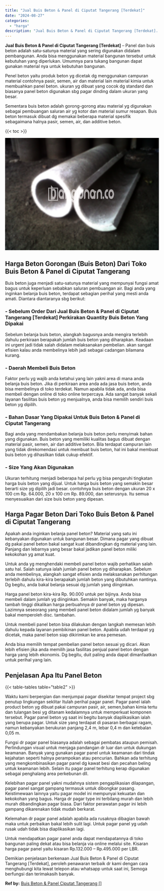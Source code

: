 ```yaml
---
title: "Jual Buis Beton & Panel di Ciputat Tangerang [Terdekat]"
date: "2024-08-27"
categories: 
  - "harga"
description: "Jual Buis Beton & Panel di Ciputat Tangerang [Terdekat]. Demikian penjelasan berkenaan Jual Buis Beton & Panel di Ciputat Tangerang [Terdekat], peroleh pen..."
---
```


**Jual Buis Beton & Panel di Ciputat Tangerang \[Terdekat\]** – Panel dan buis beton adalah satu-satunya material yang sering digunakan didalam pembangunan. Anda bisa menggunakan material bangunan tersebut untuk kebutuhan yang diperlukan. Umumnya para tukang bangunan dapat gunakan material nya untuk kebutuhan bangunan.

Penel beton yaitu produk beton yg dicetak dg menggunakan campuran material contohnya pasir, semen, air dan material lain material kimia untuk membuahkan panel beton. ukuran yg dibuat yang cocok dg standard dan biasanya panel beton digunakan sbg pagar dinding dalam ukuran yang besar.

Sementara buis beton adalah gorong-gorong atau material yg digunakan sebagai pembuangan saluran air yg kotor dan material sumur resapan. Buis beton termasuk dibuat dg memakai beberapa material spesifik sebagaimana halnya pasir, semen, air, dan additive beton.

{{< toc >}}

![Jual Buis Beton & Panel di Ciputat Tangerang [Terdekat]](/images/jual-panel-buis-beton-murah-33.png)

## Harga Beton Gorongan (Buis Beton) Dari Toko Buis Beton & Panel di Ciputat Tangerang

Buis beton juga menjadi satu-satunya material yang mempunyai fungsi amat bagus untuk keperluan sebabkan saluran pembuangan air. Bagi anda yang inginkan belanja buis beton, terdapat sebagian perihal yang mesti anda amati. Diantara diantaranya sbg berikut:

### \- Sebelum Order Dari Jual Buis Beton & Panel di Ciputat Tangerang \[Terdekat\] Perkirakan Quantity Buis Beton Yang Dipakai

Sebelum belanja buis beton, alangkah bagusnya anda mengira terlebih dahulu perkiraan berapakah jumlah buis beton yang diharapkan. Keadaan ini urgent jadi tidak salah didalam melaksanakan pembelian. akan sangat efisien kalau anda membelinya lebih jadi sebagai cadangan bilamana kurang.

### \- Daerah Membeli Buis Beton

Faktor perlu yg wajib anda ketahui yang lain yakni area di mana anda belanja buis beton. Jika di perkiraan area anda ada jasa buis beton, anda bisa membelinya di toko terdekat. Namun apabila tidak ada, anda bisa membeli dengan online di toko online terpercaya. Ada sangat banyak sekali layanan fasilitas buis beton yg menjualnya, anda bisa memilih sendiri buis beton yg dipilih.

### \- Bahan Dasar Yang Dipakai Untuk Buis Beton & Panel di Ciputat Tangerang

Bagi anda yang mendambakan belanja buis beton perlu menyimak bahan yang digunakan. Buis beton yang memiliki kualitas bagus dibuat dengan material pasir, semen, air dan additive beton. Bila terdapat campuran lain yang tidak direkomendasi untuk membuat buis beton, hal ini bakal membuat buis beton yg dihasilkan tidak cukup efektif.

### \- Size Yang Akan Digunakan

Ukuran terhitung menjadi beberapa hal perlu yg bisa pengaruhi tingkatan harga buis beton yang dijual. Untuk harga buis beton yang semakin besar berarti size yg dipilih jadi besar. contohnya buis beton dengan ukuran 20 x 100 cm Rp. 64.000, 20 x 100 cm Rp. 89.000, dan seterusnya. Itu semua menyesuaikan dari size buis beton yang dipesan.

## Harga Pagar Beton Dari Toko Buis Beton & Panel di Ciputat Tangerang

Apakah anda inginkan belanja panel beton? Material yang satu ini kebanyakan digunakan untuk bangunan besar. Dimana pagar yang dibuat dg pakai panel beton bakal sangat kuat dibandingkan dg material yang lain. Panjang dan lebarnya yang besar bakal jadikan panel beton miliki kekokohan yg amat kuat.

Untuk anda yg menghendaki membeli panel beton wajib perhatikan salah satu hal. Salah satunya ialah jumlah panel beton yg diharapkan. Sebelum anda membelinya, alangkah sangat efisien anda melaksanakan perhitungan terlebih dahulu kira-kira berapakah jumlah beton yang dibutuhkan nantinya. Dg begitu, anda bakal belanja sesuai dg jumlah yang diinginkan.

Harga panel beton kira-kira Rp. 90.000 untuk per bijinya. Anda bisa membeli dalam jumlah yg diinginkan. Semakin banyak, maka harganya tambah tinggi dikalikan harga perbuahnya dr panel beton yg dipesan. Lazimnya seseorang yang membeli panel beton didalam jumlah yg banyak bakal memperoleh disc. tambahan.

Untuk membeli panel beton bisa dilakukan dengan langkah memesan lebih dahulu kepada layanan pembikinan panel beton. Apabila udah terdapat yg dicetak, maka panel beton siap dikirimkan ke area pemesan.

Anda bisa memilih tempat pembelian panel beton sesuai yg dicari. Akan lebih efisien jika anda memilih jasa fasilitas penjual panel beton dengan harga yang lebih ekonomis. Dg begitu, duit paling anda dapat dimanfaatkan untuk perihal yang lain.

## Penjelasan Apa Itu Panel Beton

{{< table-tables table="table2" >}}

Waktu kami berpergian dan menjumpai pagar disekitar tempat project sbg penutup lingkungan seklitar Itulah perihal pagar panel. Pagar panel ialah product beton yg dibuat pakai campuran pasir, air, semen,bahan kimia tertu dan tulangan besi yg ditanam kedalamnya untuk memperkuat komponen tersebut. Pagar panel beton yg saat ini begitu banyak diaplikasikan ialah yang berupa pagar. Untuk size yang terdapat di pasaran berbagai ragam, namun kebanyakan berukuran panjang 2,4 m, lebar 0,4 m dan ketebalan 0,05 m.

Fungsi dr pagar panel biasanya adalah sebagai pembatas ataupun pemisah. Perlindungan visual untuk menjaga pandangan dr luar dan untuk dukungan keamanan. Banyak yang gunakan pagar panel untuk keamanan dari tindak kejahatan seperti halnya perampokan atau pencurian. Bahkan ada terhitung yang mengkombinasikan pagar panel dg kawat besi dan pecahan beling untuk keamanan lebih. Selain itu pagar panel terhitung kerap digunakan sebagai penghalang area perkebunan dll.

Kelebihan pagar panel yakni mudahnya sistem pengaplikasian dilapangan, pagar panel sangat gampang termasuk untuk dibongkar pasang. Keistimewaan lainnya yaitu pagar model ini mempunyai kekuatan dan kekokohan yang bagus. Harga dr pagar type ini terbilang murah dan lebih murah dibandingkan pagar biasa. Dari faktor perawatan pagar ini lebih gampang dikarenakan tidak mudah berkarat.

Kelemahan dr pagar panel adalah apabila ada rusaknya dibagian bawah maka untuk perbaikan bakal lebih sulit lagi. Untuk pagar panel yg udah rusak udah tidak bisa diaplikasikan lagi.

Untuk mendapatkan pagar panel anda dapat mendapatannya di toko bangunan paling dekat atau bisa belanja via online melalui site. Kisaran harga pagar panel yaitu kisaran Rp.132.000 – Rp.495.000 per LBR.

Demikian penjelasan berkenaan Jual Buis Beton & Panel di Ciputat Tangerang \[Terdekat\], peroleh penawaran terbaik dr kami dengan cara menghubungi kita lewat telepon atau whatsapp untuk saat ini, Semoga berfungsi dan terimakasih banyak.

**Ref by:** [Buis Beton & Panel Ciputat Tangerang []](https://id.wikipedia.org/wiki/Buis)
